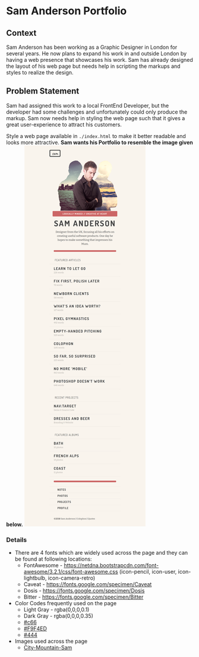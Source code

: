 # Sam Anderson Portfolio

## Context
Sam Anderson has been working as a Graphic Designer in London for several years. He now plans to expand his work in and outside London by having a web presence that showcases his work. Sam has already designed the layout of his web page but needs help in scripting the markups and styles to realize the design.​

## Problem Statement
Sam had assigned this work to a local FrontEnd Developer, but the developer had some challenges and unfortunately could only produce the markup. Sam now needs help in styling the web page such that it gives a great user-experience to attract his customers.​

Style a web page available in `./index.html` to make it better readable and looks more attractive.​ **Sam wants his Portfolio to resemble the image given below.**
![](./sam-portfolio.png)

### Details
- There are 4 fonts which are widely used across the page and they can be found at following locations:
    - FontAwesome -  https://netdna.bootstrapcdn.com/font-awesome/3.2.1/css/font-awesome.css (icon-pencil, icon-user, icon-lightbulb, icon-camera-retro)
    - Caveat - https://fonts.google.com/specimen/Caveat
    - Dosis - https://fonts.google.com/specimen/Dosis
    - Bitter - https://fonts.google.com/specimen/Bitter
- Color Codes frequently used on the page
    - Light Gray - rgba(0,0,0,0.1)
    - Dark Gray - rgba(0,0,0,0.35)
    - [#c66](./c66.png)
    - [#F9F4ED](./f9f4ed.png) 
    - [#444](./444.png)
- Images used across the page
    - [City-Mountain-Sam](./city-sam-mountain.png)

